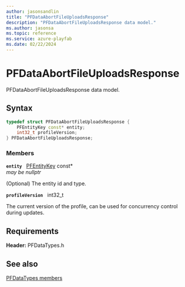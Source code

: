 ```yaml
---
author: jasonsandlin
title: "PFDataAbortFileUploadsResponse"
description: "PFDataAbortFileUploadsResponse data model."
ms.author: jasonsa
ms.topic: reference
ms.service: azure-playfab
ms.date: 02/22/2024
---
```


# PFDataAbortFileUploadsResponse  

PFDataAbortFileUploadsResponse data model.  

## Syntax  
  
```cpp
typedef struct PFDataAbortFileUploadsResponse {  
    PFEntityKey const* entity;  
    int32_t profileVersion;  
} PFDataAbortFileUploadsResponse;  
```
  
### Members  
  
**`entity`** &nbsp; [PFEntityKey](../../pftypes/structs/pfentitykey-c.md) const*  
*may be nullptr*  
  
(Optional) The entity id and type.
  
**`profileVersion`** &nbsp; int32_t  
  
The current version of the profile, can be used for concurrency control during updates.
  
  
## Requirements  
  
**Header:** PFDataTypes.h
  
## See also  
[PFDataTypes members](../pfdatatypes_members.md)  

  
  
